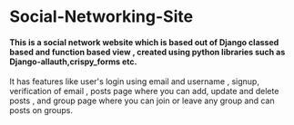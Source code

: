 
# Social-Networking-Site
#### This is a social network website which is based out of Django classed based and function based view , created using python libraries such as Django-allauth,crispy_forms etc.
It has features like user's login using email and username , signup,
verification of email , posts page where you can add, update and
delete posts , and group page where you can join or leave any
group and can posts on groups.
